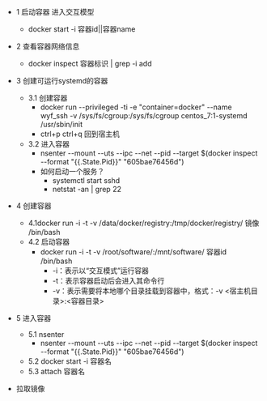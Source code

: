 * 1 启动容器 进入交互模型
  * docker start -i 容器id||容器name

* 2 查看容器网络信息
  * docker inspect 容器标识 | grep -i add

* 3 创建可运行systemd的容器
  * 3.1 创建容器
    * docker run --privileged -ti -e "container=docker" --name wyf_ssh -v /sys/fs/cgroup:/sys/fs/cgroup centos_7:1-systemd /usr/sbin/init
    * ctrl+p ctrl+q 回到宿主机
  * 3.2 进入容器
    * nsenter --mount --uts --ipc --net --pid --target $(docker inspect --format "{{.State.Pid}}" "605bae76456d")
    * 如何启动一个服务？
      * systemctl start sshd
      * netstat -an | grep 22

* 4 创建容器
  * 4.1docker run -i -t -v /data/docker/registry:/tmp/docker/registry/ 镜像 /bin/bash
  * 4.2 启动容器
    * docker run -i -t -v /root/software/:/mnt/software/ 容器id /bin/bash
      * -i：表示以“交互模式”运行容器
      * -t：表示容器启动后会进入其命令行
      * -v：表示需要将本地哪个目录挂载到容器中，格式：-v <宿主机目录>:<容器目录>

* 5 进入容器
  * 5.1 nsenter
    * nsenter --mount --uts --ipc --net --pid --target $(docker inspect --format "{{.State.Pid}}" "605bae76456d")
  * 5.2 docker start -i 容器名
  * 5.3 attach 容器名

* 拉取镜像
